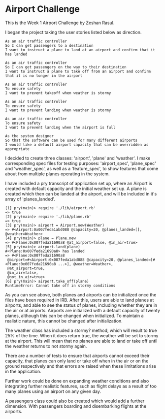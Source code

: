 Airport Challenge
=================

This is the Week 1 Airport Challenge by Zeshan Rasul.

I began the project taking the user stories listed below as direction.

```
As an air traffic controller
So I can get passengers to a destination
I want to instruct a plane to land at an airport and confirm that it has landed

As an air traffic controller
So I can get passengers on the way to their destination
I want to instruct a plane to take off from an airport and confirm that it is no longer in the airport

As an air traffic controller
To ensure safety
I want to prevent takeoff when weather is stormy

As an air traffic controller
To ensure safety
I want to prevent landing when weather is stormy

As an air traffic controller
To ensure safety
I want to prevent landing when the airport is full

As the system designer
So that the software can be used for many different airports
I would like a default airport capacity that can be overridden as appropriate
```

I decided to create three classes: 'airport', 'plane' and 'weather'.  I make corresponding spec files for testing purposes: 'airport_spec', 'plane_spec' and 'weather_spec', as well as a 'feature_spec', to show features that come about from multiple planes operating in the system.

I have included a pry transcript of application set up, where an Airport is created with default capacity and the initial weather set up.  A plane is created which then can be landed at the airport, and will be included in it's array of 'planes_landed'.

```
[1] pry(main)> require './lib/airport.rb'
=> true
[2] pry(main)> require './lib/plane.rb'
=> true
[3] pry(main)> airport = Airport.new(Weather)
=> #<Airport:0x007feda1abd088 @capacity=20, @planes_landed=[], @weather=Weather>
[4] pry(main)> plane = Plane.new
=> #<Plane:0x007feda21690a8 @at_airport=false, @in_air=true>
[5] pry(main)> airport.land(plane)
#<Plane:0x007feda21690a8> has landed
=> #<Plane:0x007feda21690a8
 @airport=#<Airport:0x007feda1abd088 @capacity=20, @planes_landed=[#<Plane:0x007feda21690a8 ...>], @weather=Weather>,
 @at_airport=true,
 @in_air=false,
 @not_in_air=true>
[6] pry(main)> airport.take_off(plane)
RuntimeError: Cannot take off in stormy conditions
```

As you can see above,  both planes and airports can be initialized once the files have been required in IRB.  After this, users are able to land planes at airports, and able to see the status of planes, including whether they are in the air or at airports.  Airports are initialized with a default capacity of twenty planes, although this can be changed when initialized. To maintain a realistic nature, this cannot be changed after initialization.  

The weather class has included a stormy? method, which will result to true 25% of the time.  When it does return true, the weather will be set to stormy at the airport.  This will mean that no planes are able to land or take off until the weather returns to not stormy again.

There are a number of tests to ensure that airports cannot exceed their capacity, that planes can only land or take off when in the air or on the ground respectively and that errors are raised when these limitations arise in the application.

Further work could be done on expanding weather conditions and also integrating further realistic features, such as flight delays as a result of too many planes using an airport on any given day.  

A passengers class could also be created which would add a further dimension.  With passengers boarding and disembarking flights at the airports.
